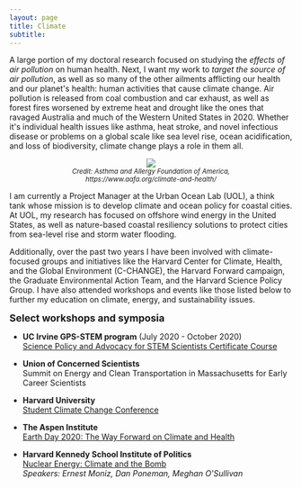 ```yaml
---
layout: page
title: Climate
subtitle: 
---
```


A large portion of my doctoral research focused on studying the _effects of air pollution_ on human health. Next, I want my work to _target the source of air pollution_, as well as so many of the other ailments afflicting our health and our planet's health: human activities that cause climate change. Air pollution is released from coal combustion and car exhaust, as well as forest fires worsened by extreme heat and drought like the ones that ravaged Australia and much of the Western United States in 2020.  Whether it's individual health issues like asthma, heat stroke, and novel infectious disease or problems on a global scale like sea level rise, ocean acidification, and loss of biodiversity, climate change plays a role in them all.  

<center> 
<figure>
<img src="https://mzemplenyi.github.io/img/climatehealth.PNG"
     style="height:auto;">
    <figcaption> <small> <i> Credit: Asthma and Allergy Foundation of America, https://www.aafa.org/climate-and-health/ </i> </small> </figcaption>
</figure>

</center> 

I am currently a Project Manager at the Urban Ocean Lab (UOL), a think tank whose mission is to develop climate and ocean policy for coastal cities. At UOL, my research has focused on offshore wind energy in the United States, as well as nature-based coastal resiliency solutions to protect cities from sea-level rise and storm water flooding.  
  
Additionally, over the past two years I have been involved with climate-focused groups and initiatives like the Harvard Center for Climate, Health, and the Global Environment (C-CHANGE), the Harvard Forward campaign, the Graduate Environmental Action Team, and the Harvard Science Policy Group. I have also attended workshops and events like those listed below to further my education on climate, energy, and sustainability issues. 

<strong style="font-size: 125%;"> Select workshops and symposia </strong> 

+ **UC Irvine GPS-STEM program** (July 2020 - October 2020)  
<a href="https://gps.bio.uci.edu/uci-public-policy-prep/">Science Policy and Advocacy for STEM Scientists Certificate Course</a>

+ **Union of Concerned Scientists**  
Summit on Energy and Clean Transportation in Massachusetts for Early Career Scientists 

+ **Harvard University**  
<a href = "https://www.youtube.com/channel/UCiXL3ZwiYv6xsj3c9UtTEWw?fbclid=IwAR3l1vS7-FU62Si3QILvUrZnLFW4XK52edlYg5x7DqfIcB1Im7rOIld-Xek">Student Climate Change Conference</a>


+ **The Aspen Institute**  
<a href="https://www.youtube.com/watch?v=PVn2DW8L22I">Earth Day 2020: The Way Forward on Climate and Health</a>


+ **Harvard Kennedy School Institute of Politics**  
<a href = "https://iop.harvard.edu/forum/nuclear-energy-climate-and-bomb">Nuclear Energy: Climate and the Bomb</a>  
_Speakers: Ernest Moniz, Dan Poneman, Meghan O'Sullivan_  

<!--
<strong style="font-size: 125%;"> Informative resources </strong>  

<div class="container">
    	<div class="row">
            <div class="col-md">

            	<a href = "https://drawdown.org/drawdown-framework/drawdown-review-2020">Project Drawdown</a>
            	<figure>
            	<img src="https://mzemplenyi.github.io/img/drawdownreview.jpg" style="width:auto;height:200px;" alt="Drawdown Review 2020">
                </figure>
   
            </div>
            <div class="col-md-4"> 

            	<a href = "https://energyfuturesinitiative.org/efi-reports">Energy Futures Initiative</a>
            	<figure>
            	<img src="https://mzemplenyi.github.io/img/efi_clearingtheair.png" style="width:auto;height:200px;" alt="EFI Clearing The Air Report">
                </figure>

		    </div>
		    <div class="col-md-4">

            	<a href = "http://bakkeconsolidated.org/Welcome.html">Gretchen Bakke - <i>The Grid</i></a>
            	<figure>
            	<img src="https://mzemplenyi.github.io/img/thegrid.PNG" style="width:auto;height:200px;" alt="The Grid">
                </figure>

		    </div>
	    </div> 	
</div> 
-->     

